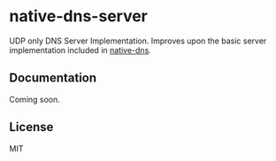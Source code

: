 # native-dns-server

UDP only DNS Server Implementation. Improves upon the basic server
implementation included in [native-dns](https://github.com/tjfontaine/node-dns).

## Documentation

Coming soon.

## License

MIT
